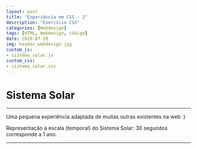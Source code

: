 ```yaml
---
layout: post
title: "Experiência em CSS - 2"
description: "Exercício CSS"
categories: [Webdesign]
tags: [HTML, Webdesign, código]
date: 2020-07-20
img: header_webdesign.jpg
custom_js:
- sistema_solar.js
custom_css:
- sistema_solar.css
---
```

<div class='body_custom' id='custom'>
<h1>Sistema Solar</h1>
<hr>
<p>
Uma pequena experiência adaptada de muitas outras existentes na web :)
</p>
<p>
Representação à escala (temporal) do Sistema Solar: 30 segundos corresponde a 1 ano.
</p>

<hr>

<div class='Sistema-Solar'>
<div class='Sol'></div>
<div class='Mercurio'></div>
<div class='Venus'></div>
<div class='Terra'></div>
<div class='Marte'></div>
<div class='jupiter'></div>
<div class='Saturno'></div>
<div class='Urano'></div>
<div class='Neptuno'></div>
<div class='Plutao'></div>
<div class='cintura-asteroides'></div>
</div>
</div>
